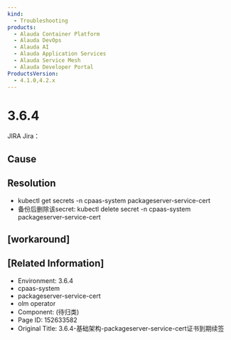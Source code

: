 ```yaml
---
kind:
  - Troubleshooting
products:
  - Alauda Container Platform
  - Alauda DevOps
  - Alauda AI
  - Alauda Application Services
  - Alauda Service Mesh
  - Alauda Developer Portal
ProductsVersion:
  - 4.1.0,4.2.x
---
```

<!-- A type of document that involves encountering a fault, diagnosing it, performing root cause analysis, and providing solutions. -->

# 3.6.4

JIRA Jira：

## Cause

## Resolution
- kubectl get secrets -n cpaas-system packageserver-service-cert
- 备份后删除该secret: kubectl delete secret -n cpaas-system packageserver-service-cert

## [workaround]

## [Related Information]
- Environment: 3.6.4
- cpaas-system
- packageserver-service-cert
- olm operator
- Component: (待归类)
- Page ID: 152633582
- Original Title: 3.6.4-基础架构-packageserver-service-cert证书到期续签
